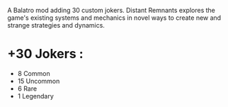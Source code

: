 A Balatro mod adding 30 custom jokers. Distant Remnants explores the game's existing systems and mechanics in novel ways to create new and strange strategies and dynamics.

# +30 Jokers :
- 8 Common
- 15 Uncommon
- 6 Rare
- 1 Legendary
